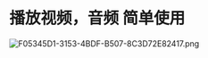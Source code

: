 # 播放视频，音频 简单使用
![F05345D1-3153-4BDF-B507-8C3D72E82417.png](https://ooo.0o0.ooo/2016/08/11/57ac1d14e80c4.png)
